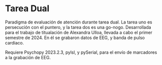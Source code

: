 # Tarea Dual

Paradigma de evaluación de atención durante tarea dual. La tarea uno es persecución con el puntero, y la tarea dos es una go-nogo. 
Desarrollada para el trabajo de titualación de Alexandra Ulloa, llevada a cabo el primer semestre de 2024. En él se grabaron datos de EEG, y banda de pulso cardiaco.

Requiere Psychopy 2023.2.3, pylsl, y pySerial, para el envío de marcadores a la grabación de EEG.

